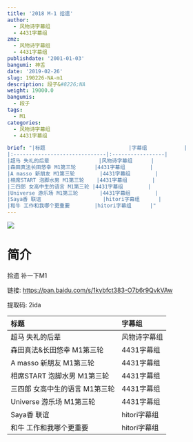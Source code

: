 ```yaml
---
title: '2018 M-1 拾遗'
author:
  - 风物诗字幕组
  - 4431字幕组
zmz: 
  - 风物诗字幕组
  - 4431字幕组
publishdate: '2001-01-03'
bangumi: 神舌
date: '2019-02-26'
slug: 190226-NA-m1
description: 段子&#8226;NA
weight: 19000.0
bangumis:
  - 段子
tags:
  - M1
categories:
  - 风物诗字幕组
  - 4431字幕组

brief: "|标题                           |字幕组            |
|:------------------------------|:-----------------|
|超马 失礼的后辈                |风物诗字幕组      |
|森田真法长田悠幸 M1第三轮      |4431字幕组        |
|A masso 新朋友 M1第三轮        |4431字幕组        |
|相席START 泡脚水男 M1第三轮    |4431字幕组        |
|三四郎 女高中生的语言 M1第三轮 |4431字幕组        |
|Universe 游乐场 M1第三轮       |4431字幕组        |
|Saya香 联谊                    |hitori字幕组      |
|和牛 工作和我哪个更重要        |hitori字幕组      |"
---
```

![](https://i.imgur.com/aPevZwG.png)
# 简介  

拾遗 补一下M1

链接: https://pan.baidu.com/s/1kybfct383-O7b6r9QvkVAw 

提取码: 2ida 


|标题                           |字幕组            |
|:------------------------------|:-----------------|
|超马 失礼的后辈                |风物诗字幕组      |
|森田真法&长田悠幸 M1第三轮     |4431字幕组        |
|A masso 新朋友 M1第三轮        |4431字幕组        |
|相席START 泡脚水男 M1第三轮    |4431字幕组        |
|三四郎 女高中生的语言 M1第三轮 |4431字幕组        |
|Universe 游乐场 M1第三轮       |4431字幕组        |
|Saya香 联谊                    |hitori字幕组      |
|和牛 工作和我哪个更重要        |hitori字幕组      |
